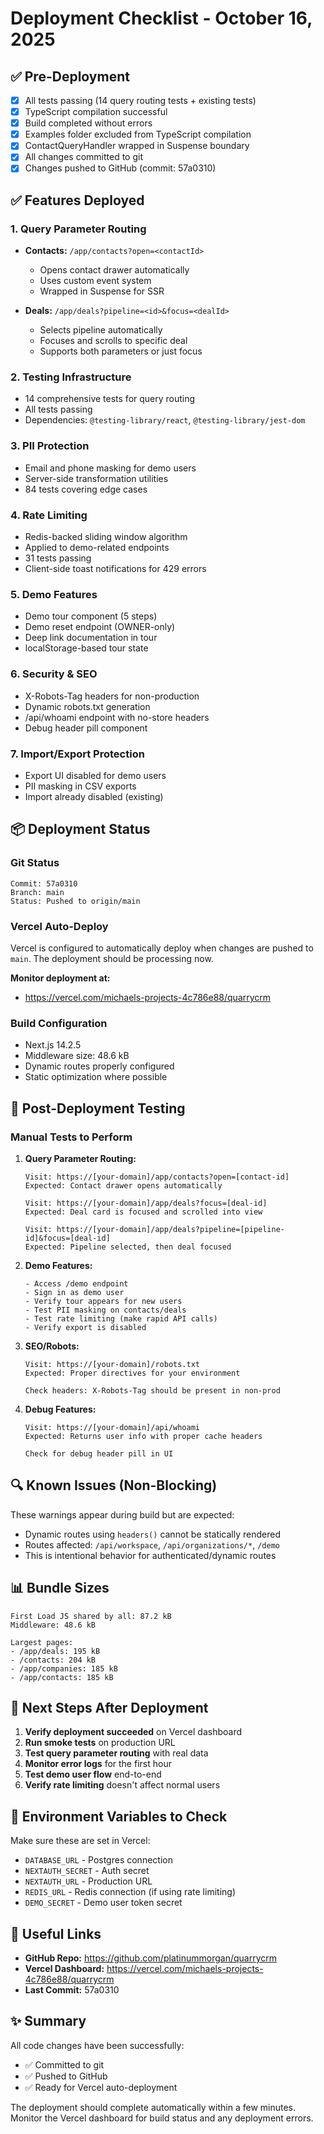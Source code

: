 # Deployment Checklist - October 16, 2025

## ✅ Pre-Deployment
- [x] All tests passing (14 query routing tests + existing tests)
- [x] TypeScript compilation successful
- [x] Build completed without errors
- [x] Examples folder excluded from TypeScript compilation
- [x] ContactQueryHandler wrapped in Suspense boundary
- [x] All changes committed to git
- [x] Changes pushed to GitHub (commit: 57a0310)

## ✅ Features Deployed

### 1. Query Parameter Routing
- **Contacts:** `/app/contacts?open=<contactId>`
  - Opens contact drawer automatically
  - Uses custom event system
  - Wrapped in Suspense for SSR
  
- **Deals:** `/app/deals?pipeline=<id>&focus=<dealId>`
  - Selects pipeline automatically
  - Focuses and scrolls to specific deal
  - Supports both parameters or just focus

### 2. Testing Infrastructure
- 14 comprehensive tests for query routing
- All tests passing
- Dependencies: `@testing-library/react`, `@testing-library/jest-dom`

### 3. PII Protection
- Email and phone masking for demo users
- Server-side transformation utilities
- 84 tests covering edge cases

### 4. Rate Limiting
- Redis-backed sliding window algorithm
- Applied to demo-related endpoints
- 31 tests passing
- Client-side toast notifications for 429 errors

### 5. Demo Features
- Demo tour component (5 steps)
- Demo reset endpoint (OWNER-only)
- Deep link documentation in tour
- localStorage-based tour state

### 6. Security & SEO
- X-Robots-Tag headers for non-production
- Dynamic robots.txt generation
- /api/whoami endpoint with no-store headers
- Debug header pill component

### 7. Import/Export Protection
- Export UI disabled for demo users
- PII masking in CSV exports
- Import already disabled (existing)

## 📦 Deployment Status

### Git Status
```
Commit: 57a0310
Branch: main
Status: Pushed to origin/main
```

### Vercel Auto-Deploy
Vercel is configured to automatically deploy when changes are pushed to `main`. The deployment should be processing now.

**Monitor deployment at:**
- https://vercel.com/michaels-projects-4c786e88/quarrycrm

### Build Configuration
- Next.js 14.2.5
- Middleware size: 48.6 kB
- Dynamic routes properly configured
- Static optimization where possible

## 🧪 Post-Deployment Testing

### Manual Tests to Perform

1. **Query Parameter Routing:**
   ```
   Visit: https://[your-domain]/app/contacts?open=[contact-id]
   Expected: Contact drawer opens automatically
   
   Visit: https://[your-domain]/app/deals?focus=[deal-id]
   Expected: Deal card is focused and scrolled into view
   
   Visit: https://[your-domain]/app/deals?pipeline=[pipeline-id]&focus=[deal-id]
   Expected: Pipeline selected, then deal focused
   ```

2. **Demo Features:**
   ```
   - Access /demo endpoint
   - Sign in as demo user
   - Verify tour appears for new users
   - Test PII masking on contacts/deals
   - Test rate limiting (make rapid API calls)
   - Verify export is disabled
   ```

3. **SEO/Robots:**
   ```
   Visit: https://[your-domain]/robots.txt
   Expected: Proper directives for your environment
   
   Check headers: X-Robots-Tag should be present in non-prod
   ```

4. **Debug Features:**
   ```
   Visit: https://[your-domain]/api/whoami
   Expected: Returns user info with proper cache headers
   
   Check for debug header pill in UI
   ```

## 🔍 Known Issues (Non-Blocking)

These warnings appear during build but are expected:
- Dynamic routes using `headers()` cannot be statically rendered
- Routes affected: `/api/workspace`, `/api/organizations/*`, `/demo`
- This is intentional behavior for authenticated/dynamic routes

## 📊 Bundle Sizes

```
First Load JS shared by all: 87.2 kB
Middleware: 48.6 kB

Largest pages:
- /app/deals: 195 kB
- /contacts: 204 kB
- /app/companies: 185 kB
- /app/contacts: 185 kB
```

## 🚀 Next Steps After Deployment

1. **Verify deployment succeeded** on Vercel dashboard
2. **Run smoke tests** on production URL
3. **Test query parameter routing** with real data
4. **Monitor error logs** for the first hour
5. **Test demo user flow** end-to-end
6. **Verify rate limiting** doesn't affect normal users

## 📝 Environment Variables to Check

Make sure these are set in Vercel:
- `DATABASE_URL` - Postgres connection
- `NEXTAUTH_SECRET` - Auth secret
- `NEXTAUTH_URL` - Production URL
- `REDIS_URL` - Redis connection (if using rate limiting)
- `DEMO_SECRET` - Demo user token secret

## 🔗 Useful Links

- **GitHub Repo:** https://github.com/platinummorgan/quarrycrm
- **Vercel Dashboard:** https://vercel.com/michaels-projects-4c786e88/quarrycrm
- **Last Commit:** 57a0310

## ✨ Summary

All code changes have been successfully:
- ✅ Committed to git
- ✅ Pushed to GitHub
- ✅ Ready for Vercel auto-deployment

The deployment should complete automatically within a few minutes. Monitor the Vercel dashboard for build status and any deployment errors.
